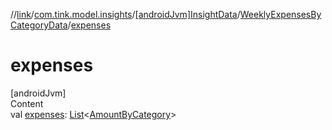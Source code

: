 //[link](../../../index.md)/[com.tink.model.insights](../../index.md)/[[androidJvm]InsightData](../index.md)/[WeeklyExpensesByCategoryData](index.md)/[expenses](expenses.md)



# expenses  
[androidJvm]  
Content  
val [expenses](expenses.md): [List](https://kotlinlang.org/api/latest/jvm/stdlib/kotlin.collections/-list/index.html)<[AmountByCategory](../../../com.tink.model.relations/[android-jvm]-amount-by-category/index.md)>  



